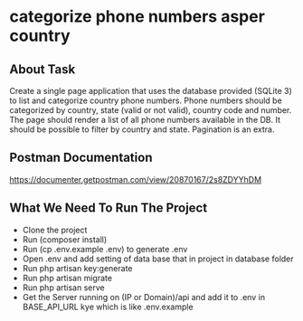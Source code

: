 <p align="center">
<h1>categorize phone numbers asper country </h1>
</p>

## About Task

Create a single page application that uses the database provided (SQLite 3) to list and
categorize country phone numbers.
Phone numbers should be categorized by country, state (valid or not valid), country code and
number.
The page should render a list of all phone numbers available in the DB. It should be possible to
filter by country and state. Pagination is an extra.

## Postman Documentation 

https://documenter.getpostman.com/view/20870167/2s8ZDYYhDM

## What We Need To Run The Project 
- Clone the project 
- Run (composer install) 
- Run  (cp .env.example .env)  to generate .env
- Open .env and add setting of data base that in project in database folder 
- Run php artisan key:generate
- Run php artisan migrate
- Run php artisan serve
- Get the Server running on (IP or Domain)/api and add it to .env in BASE_API_URL kye which is like .env.example
